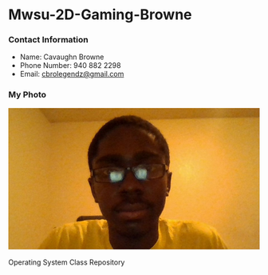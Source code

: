 # Mwsu-2D-Gaming-Browne

### Contact Information
+ Name: Cavaughn Browne
+ Phone Number: 940 882 2298
+ Email: cbrolegendz@gmail.com

### My Photo
![Photo](https://github.com/LegendaryZReborn/4103-101-OpSys-Browne/blob/master/WIN_20141030_215036.JPG)

Operating System Class Repository
